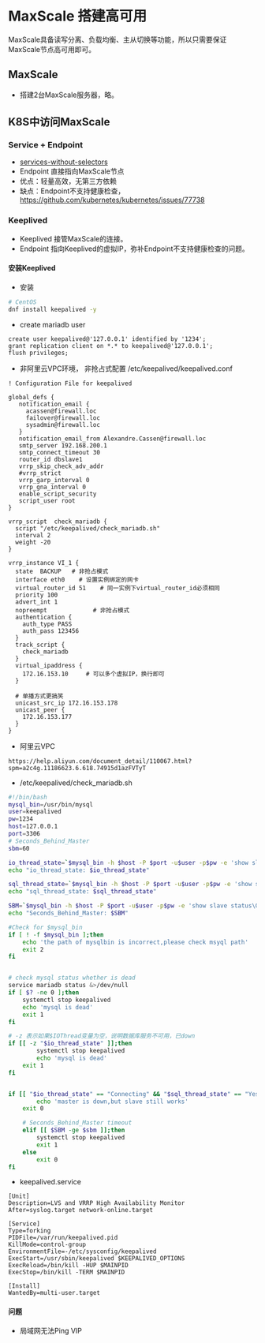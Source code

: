# MaxScale 搭建高可用
MaxScale具备读写分离、负载均衡、主从切换等功能，所以只需要保证MaxScale节点高可用即可。

## MaxScale

* 搭建2台MaxScale服务器，略。

## K8S中访问MaxScale

### Service + Endpoint
* [services-without-selectors](https://kubernetes.io/docs/concepts/services-networking/service/#services-without-selectors)
* Endpoint 直接指向MaxScale节点
* 优点：轻量高效，无第三方依赖
* 缺点：Endpoint不支持健康检查，https://github.com/kubernetes/kubernetes/issues/77738

### Keeplived
* Keeplived 接管MaxScale的连接。
* Endpoint 指向Keeplived的虚拟IP，弥补Endpoint不支持健康检查的问题。


#### 安装Keeplived

* 安装
```bash
# CentOS
dnf install keepalived -y
```

* create mariadb user

```
create user keepalived@'127.0.0.1' identified by '1234';
grant replication client on *.* to keepalived@'127.0.0.1';
flush privileges;

```

* 非阿里云VPC环境， 非抢占式配置 /etc/keepalived/keepalived.conf

```
! Configuration File for keepalived

global_defs {
   notification_email {
     acassen@firewall.loc
     failover@firewall.loc
     sysadmin@firewall.loc
   }
   notification_email_from Alexandre.Cassen@firewall.loc
   smtp_server 192.168.200.1
   smtp_connect_timeout 30
   router_id dbslave1
   vrrp_skip_check_adv_addr
   #vrrp_strict
   vrrp_garp_interval 0
   vrrp_gna_interval 0
   enable_script_security
   script_user root
}

vrrp_script  check_mariadb {
  script "/etc/keepalived/check_mariadb.sh"  
  interval 2  
  weight -20
}

vrrp_instance VI_1 {
  state  BACKUP   # 非抢占模式
  interface eth0    # 设置实例绑定的网卡
  virtual_router_id 51    # 同一实例下virtual_router_id必须相同
  priority 100
  advert_int 1
  nopreempt             # 非抢占模式
  authentication {
    auth_type PASS
    auth_pass 123456
  }
  track_script {
    check_mariadb
  }
  virtual_ipaddress {
    172.16.153.10     # 可以多个虚拟IP，换行即可
  }

  # 单播方式更搞笑
  unicast_src_ip 172.16.153.178
  unicast_peer {
    172.16.153.177
  }
}
```

* 阿里云VPC

```
https://help.aliyun.com/document_detail/110067.html?spm=a2c4g.11186623.6.618.74915d1azFVTyT
```

* /etc/keepalived/check_mariadb.sh

```bash
#!/bin/bash
mysql_bin=/usr/bin/mysql
user=keepalived
pw=1234
host=127.0.0.1
port=3306
# Seconds_Behind_Master
sbm=60

io_thread_state=`$mysql_bin -h $host -P $port -u$user -p$pw -e 'show slave status\G'  2>/dev/null|grep 'Slave_IO_Running:'|awk '{print $NF}'`
echo "io_thread_state: $io_thread_state"

sql_thread_state=`$mysql_bin -h $host -P $port -u$user -p$pw -e 'show slave status\G' 2>/dev/null|grep 'Slave_SQL_Running:'|awk '{print $NF}'`
echo "sql_thread_state: $sql_thread_state"

SBM=`$mysql_bin -h $host -P $port -u$user -p$pw -e 'show slave status\G' 2>/dev/null|grep 'Seconds_Behind_Master:'|awk '{print $NF}'`
echo "Seconds_Behind_Master: $SBM"

#Check for $mysql_bin
if [ ! -f $mysql_bin ];then
    echo 'the path of mysqlbin is incorrect,please check msyql path'
    exit 2
fi


# check mysql status whether is dead
service mariadb status &>/dev/null
if [ $? -ne 0 ];then
    systemctl stop keepalived
    echo 'mysql is dead'
    exit 1
fi

# -z 表示如果$IOThread变量为空，说明数据库服务不可用，已down
if [[ -z "$io_thread_state" ]];then
		systemctl stop keepalived
		echo 'mysql is dead'
    exit 1
fi


if [[ "$io_thread_state" == "Connecting" && "$sql_thread_state" == "Yes" ]];then
		echo 'master is down,but slave still works'
    exit 0

    # Seconds_Behind_Master timeout
    elif [[ $SBM -ge $sbm ]];then
        systemctl stop keepalived
        exit 1
    else
        exit 0
fi
```

* keepalived.service

```
[Unit]
Description=LVS and VRRP High Availability Monitor
After=syslog.target network-online.target

[Service]
Type=forking
PIDFile=/var/run/keepalived.pid
KillMode=control-group
EnvironmentFile=-/etc/sysconfig/keepalived
ExecStart=/usr/sbin/keepalived $KEEPALIVED_OPTIONS
ExecReload=/bin/kill -HUP $MAINPID
ExecStop=/bin/kill -TERM $MAINPID

[Install]
WantedBy=multi-user.target
```

#### 问题
* 局域网无法Ping VIP
